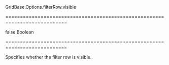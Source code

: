 <!--id-->GridBase.Options.filterRow.visible<!--/id-->
===========================================================================
<!--default-->false<!--/default-->
<!--type-->Boolean<!--/type-->
===========================================================================

<!--shortDescription-->
Specifies whether the filter row is visible.
<!--/shortDescription-->

<!--fullDescription-->

<!--/fullDescription-->
